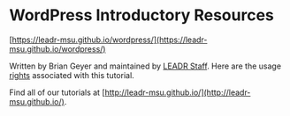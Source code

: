 # WordPress Introductory Resources

[https://leadr-msu.github.io/wordpress/](https://leadr-msu.github.io/wordpress/)

Written by Brian Geyer and maintained by [LEADR Staff](http://leadr.msu.edu/). Here are the usage [rights](https://github.com/leadr-msu/wordpress/blob/master/LICENSE) associated with this tutorial.

Find all of our tutorials at [http://leadr-msu.github.io/](http://leadr-msu.github.io/). 
